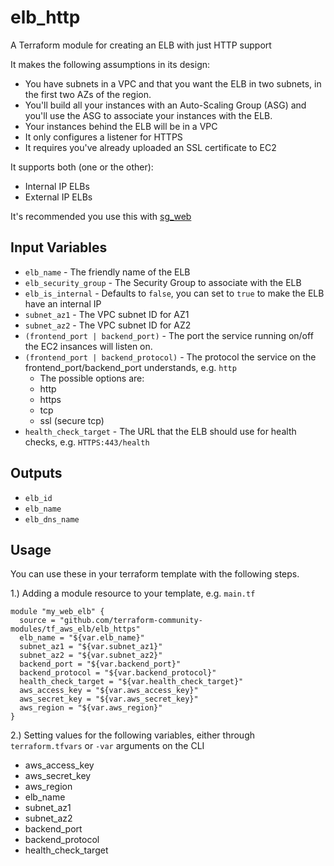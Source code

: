 elb_http
==================
A Terraform module for creating an ELB with just HTTP support

It makes the following assumptions in its design:
* You have subnets in a VPC and that you want the ELB in two subnets,
  in the first two AZs of the region.
* You'll build all your instances with an Auto-Scaling Group (ASG)
  and you'll use the ASG to associate your instances with the ELB.
* Your instances behind the ELB will be in a VPC
* It only configures a listener for HTTPS
* It requires you've already uploaded an SSL certificate to EC2

It supports both (one or the other):
- Internal IP ELBs
- External IP ELBs

It's recommended you use this with
[sg_web](https://github.com/terraform-community-module/tf_aws_sg/tree/master/sg_web)

Input Variables
---------------

- `elb_name` - The friendly name of the ELB
- `elb_security_group` - The Security Group to associate with the ELB
- `elb_is_internal` - Defaults to `false`, you can set to `true` to make
   the ELB have an internal IP
- `subnet_az1` - The VPC subnet ID for AZ1
- `subnet_az2` - The VPC subnet ID for AZ2
- `(frontend_port | backend_port)` - The port the service running on/off the EC2 insances
    will listen on.
- `(frontend_port | backend_protocol)` - The protocol the service on the frontend_port/backend_port
    understands, e.g. `http` 
    - The possible options are:
    - http
    - https
    - tcp
    - ssl (secure tcp)
- `health_check_target` - The URL that the ELB should use for health
    checks, e.g. `HTTPS:443/health`

Outputs
------

- `elb_id`
- `elb_name`
- `elb_dns_name`

Usage
-----

You can use these in your terraform template with the following steps.

1.) Adding a module resource to your template, e.g. `main.tf`

```
module "my_web_elb" {
  source = "github.com/terraform-community-modules/tf_aws_elb/elb_https"
  elb_name = "${var.elb_name}"
  subnet_az1 = "${var.subnet_az1}"
  subnet_az2 = "${var.subnet_az2}"
  backend_port = "${var.backend_port}"
  backend_protocol = "${var.backend_protocol}"
  health_check_target = "${var.health_check_target}"
  aws_access_key = "${var.aws_access_key}"
  aws_secret_key = "${var.aws_secret_key}"
  aws_region = "${var.aws_region}"
}
```

2.) Setting values for the following variables, either through `terraform.tfvars` or `-var` arguments on the CLI

- aws_access_key
- aws_secret_key
- aws_region
- elb_name
- subnet_az1
- subnet_az2
- backend_port
- backend_protocol
- health_check_target

